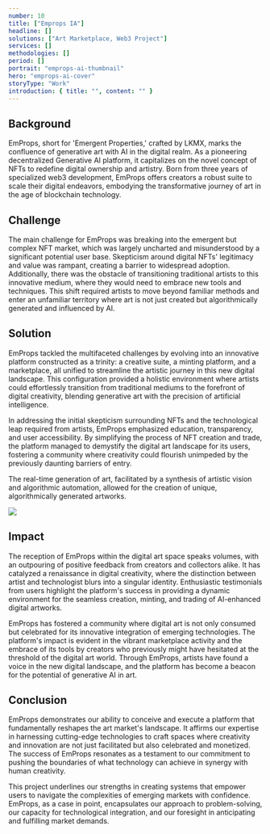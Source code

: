 ```yaml
---
number: 10
title: ["Emprops IA"]
headline: []
solutions: ["Art Marketplace, Web3 Project"]
services: []
methodologies: []
period: []
portrait: "emprops-ai-thumbnail"
hero: "emprops-ai-cover"
storyType: "Work"
introduction: { title: "", content: "" }
---
```


## Background

EmProps, short for 'Emergent Properties,' crafted by LKMX, marks the confluence of generative art with AI in the digital realm. As a pioneering decentralized Generative AI platform, it capitalizes on the novel concept of NFTs to redefine digital ownership and artistry. Born from three years of specialized web3 development, EmProps offers creators a robust suite to scale their digital endeavors, embodying the transformative journey of art in the age of blockchain technology.

## Challenge

The main challenge for EmProps was breaking into the emergent but complex NFT market, which was largely uncharted and misunderstood by a significant potential user base. Skepticism around digital NFTs' legitimacy and value was rampant, creating a barrier to widespread adoption. Additionally, there was the obstacle of transitioning traditional artists to this innovative medium, where they would need to embrace new tools and techniques. This shift required artists to move beyond familiar methods and enter an unfamiliar territory where art is not just created but algorithmically generated and influenced by AI.

## Solution

EmProps tackled the multifaceted challenges by evolving into an innovative platform constructed as a trinity: a creative suite, a minting platform, and a marketplace, all unified to streamline the artistic journey in this new digital landscape. This configuration provided a holistic environment where artists could effortlessly transition from traditional mediums to the forefront of digital creativity, blending generative art with the precision of artificial intelligence.

In addressing the initial skepticism surrounding NFTs and the technological leap required from artists, EmProps emphasized education, transparency, and user accessibility. By simplifying the process of NFT creation and trade, the platform managed to demystify the digital art landscape for its users, fostering a community where creativity could flourish unimpeded by the previously daunting barriers of entry.

The real-time generation of art, facilitated by a synthesis of artistic vision and algorithmic automation, allowed for the creation of unique, algorithmically generated artworks.

![](/work/emprops-ai-figure-2.jpg)

## Impact

The reception of EmProps within the digital art space speaks volumes, with an outpouring of positive feedback from creators and collectors alike. It has catalyzed a renaissance in digital creativity, where the distinction between artist and technologist blurs into a singular identity. Enthusiastic testimonials from users highlight the platform's success in providing a dynamic environment for the seamless creation, minting, and trading of AI-enhanced digital artworks.

EmProps has fostered a community where digital art is not only consumed but celebrated for its innovative integration of emerging technologies. The platform's impact is evident in the vibrant marketplace activity and the embrace of its tools by creators who previously might have hesitated at the threshold of the digital art world. Through EmProps, artists have found a voice in the new digital landscape, and the platform has become a beacon for the potential of generative AI in art.

## Conclusion

EmProps demonstrates our ability to conceive and execute a platform that fundamentally reshapes the art market's landscape. It affirms our expertise in harnessing cutting-edge technologies to craft spaces where creativity and innovation are not just facilitated but also celebrated and monetized. The success of EmProps resonates as a testament to our commitment to pushing the boundaries of what technology can achieve in synergy with human creativity.

This project underlines our strengths in creating systems that empower users to navigate the complexities of emerging markets with confidence. EmProps, as a case in point, encapsulates our approach to problem-solving, our capacity for technological integration, and our foresight in anticipating and fulfilling market demands.
